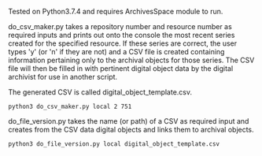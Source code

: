 Tested on Python3.7.4 and requires ArchivesSpace module to run.

do_csv_maker.py takes a repository number and resource number as required inputs and prints out onto the console the most recent series created for the specified resource. If these series are correct, the user types 'y' (or 'n' if they are not) and a CSV file is created containing information pertaining only to the archival objects for those series. The CSV file will then be filled in with pertinent digital object data by the digital archivist for use in another script.

The generated CSV is called digital_object_template.csv.

```python3 do_csv_maker.py local 2 751``` 

do_file_version.py takes the name (or path) of a CSV as required input and creates from the CSV data digital objects and links them to archival objects.  

```python3 do_file_version.py local digital_object_template.csv```
